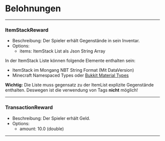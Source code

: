 # Belohnungen

***

### ItemStackReward

- Beschreibung: Der Spieler erhält Gegenstände in sein Inventar.
- Options:
    - items: ItemStack List als Json String Array

In der ItemStack Liste können folgende Elemente enthalten sein:

- ItemStack im Mongang NBT String Format (Mit DataVersion)
- Minecraft Namespaced Types
  oder [Bukkit Material Types](https://hub.spigotmc.org/javadocs/bukkit/org/bukkit/Material.html)

**Wichtig:**
Die Liste muss gegensatz zu der ItemList explizite Gegenstände enthalten. Deswegen ist die verwendung von Tags **nicht**
möglich!


*** 


### TransactionReward
- Beschreibung: Der Spieler erhält Geld.
- Options:
  - amount: 10.0 (double)


***
